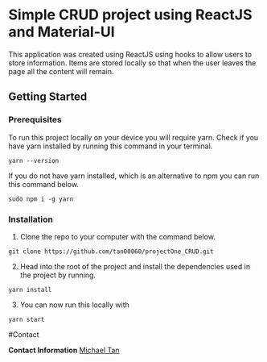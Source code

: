 # Simple CRUD project using ReactJS and Material-UI

This application was created using ReactJS using hooks to allow users to store information. Items are stored locally so that when the user leaves the page all the content will remain.

## Getting Started

### Prerequisites
To run this project locally on your device you will require yarn. Check if you have yarn installed by running this command in your terminal.

```
yarn --version
```

If you do not have yarn installed, which is an alternative to npm you can run this command below.

```
sudo npm i -g yarn
```
### Installation

1. Clone the repo to your computer with the command below.
```
git clone https://github.com/tan00060/projectOne_CRUD.git
```

2. Head into the root of the project and install the dependencies used in the project by running.
```
yarn install
```

3. You can now run this locally with
```
yarn start
```
#Contact

**Contact Information** [Michael Tan](mailto:tan00060@algonquinlive.com)


